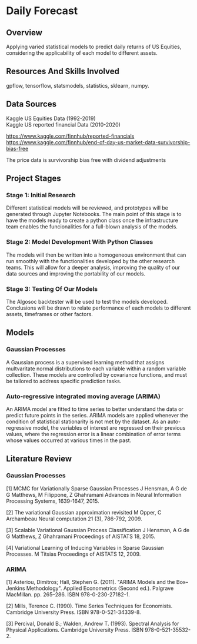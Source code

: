 # Daily Forecast

## Overview
Applying varied statistical models to predict daily returns of US Equities, considering the applicability of each model to different assets.

## Resources And Skills Involved
gpflow, tensorflow, statsmodels, statistics, sklearn, numpy.

## Data Sources 

Kaggle US Equities Data (1992-2019)     
Kaggle US reported financial Data (2010-2020)       

https://www.kaggle.com/finnhub/reported-financials      
https://www.kaggle.com/finnhub/end-of-day-us-market-data-survivorship-bias-free     

The price data is survivorship bias free with dividend adjustments 

## Project Stages

### Stage 1: Initial Research

Different statistical models will be reviewed, and prototypes will be generated through Jupyter Notebooks. The main point of this stage is to have the models ready to create a python class once the infrastructure team enables the funcionalities for a full-blown analysis of the models.

### Stage 2: Model Development With Python Classes

The models will then be written into a homogeneous environment that can run smoothly with the functionalities developed by the other research teams. This will allow for a deeper analysis, improving the quality of our data sources and improving the portability of our models.

### Stage 3: Testing Of Our Models

The Algosoc backtester will be used to test the models developed. Conclusions will be drawn to relate performance of each models to different assets, timeframes or other factors.

## Models

### Gaussian Processes

A Gaussian process is a supervised learning method that assigns multvaritate normal distributions to each variable within a random variable collection. These models are controlled by covariance functions, and must be tailored to address specific prediction tasks.

### Auto-regressive integrated moving average (ARIMA)

An ARIMA model are fitted to time series to better understand the data or predict future points in the series. ARIMA models are applied whenever the condition of statistical stationarity is not met by the dataset. As an auto-regressive model, the variables of interest are regressed on their previous values, where the regression error is a linear combination of error terms whose values occurred at various times in the past.

## Literature Review

### Gaussian Processes

[1] MCMC for Variationally Sparse Gaussian Processes J Hensman, A G de G Matthews, M Filippone, Z Ghahramani Advances in Neural Information Processing Systems, 1639-1647, 2015.

[2] The variational Gaussian approximation revisited M Opper, C Archambeau Neural computation 21 (3), 786-792, 2009.

[3] Scalable Variational Gaussian Process Classification J Hensman, A G de G Matthews, Z Ghahramani Proceedings of AISTATS 18, 2015.

[4] Variational Learning of Inducing Variables in Sparse Gaussian Processes. M Titsias Proceedings of AISTATS 12, 2009.

### ARIMA

[1] Asteriou, Dimitros; Hall, Stephen G. (2011). "ARIMA Models and the Box–Jenkins Methodology". Applied Econometrics (Second ed.). Palgrave MacMillan. pp. 265–286. ISBN 978-0-230-27182-1.

[2] Mills, Terence C. (1990). Time Series Techniques for Economists. Cambridge University Press. ISBN 978-0-521-34339-8.

[3] Percival, Donald B.; Walden, Andrew T. (1993). Spectral Analysis for Physical Applications. Cambridge University Press. ISBN 978-0-521-35532-2.
